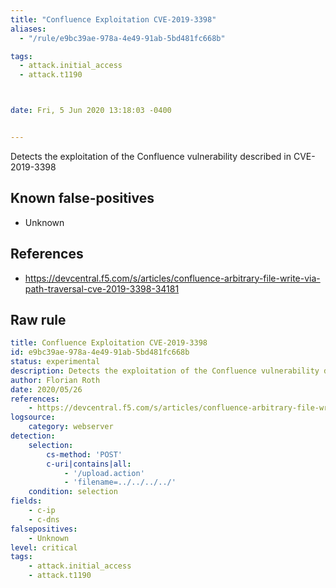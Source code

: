 ```yaml
---
title: "Confluence Exploitation CVE-2019-3398"
aliases:
  - "/rule/e9bc39ae-978a-4e49-91ab-5bd481fc668b"

tags:
  - attack.initial_access
  - attack.t1190



date: Fri, 5 Jun 2020 13:18:03 -0400


---
```


Detects the exploitation of the Confluence vulnerability described in CVE-2019-3398

<!--more-->


## Known false-positives

* Unknown



## References

* https://devcentral.f5.com/s/articles/confluence-arbitrary-file-write-via-path-traversal-cve-2019-3398-34181


## Raw rule
```yaml
title: Confluence Exploitation CVE-2019-3398
id: e9bc39ae-978a-4e49-91ab-5bd481fc668b
status: experimental
description: Detects the exploitation of the Confluence vulnerability described in CVE-2019-3398 
author: Florian Roth
date: 2020/05/26
references:
    - https://devcentral.f5.com/s/articles/confluence-arbitrary-file-write-via-path-traversal-cve-2019-3398-34181
logsource:
    category: webserver
detection:
    selection:
        cs-method: 'POST'
        c-uri|contains|all:
            - '/upload.action'
            - 'filename=../../../../'
    condition: selection
fields:
    - c-ip
    - c-dns
falsepositives:
    - Unknown
level: critical
tags:
    - attack.initial_access
    - attack.t1190

```

